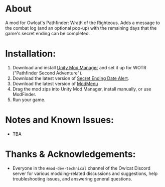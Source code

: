# About
A mod for Owlcat's Pathfinder: Wrath of the Righteous. Adds a message to the combat log (and an optional pop-up) with the remaining days that the game's secret ending can be completed.

# Installation:
1. Download and install [Unity Mod Manager](https://www.nexusmods.com/site/mods/21) and set it up for WOTR ("Pathfinder Second Adventure").
1. Download the latest version of [Secret Ending Date Alert](https://github.com/DarthParametric/WOTR_Secret_Ending_Date_Alert/releases/latest).
1. Download the latest version of [ModMenu](https://github.com/CasDragon/ModMenu/releases/latest)
1. Drag the mod zips into Unity Mod Manager, install manually, or use ModFinder.
1. Run your game.

# Notes and Known Issues:
- TBA

# Thanks & Acknowledgements:
- Everyone in the `#mod-dev-technical` channel of the Owlcat Discord server for various modding-related discussions and suggestions, help troubleshooting issues, and answering general questions.
